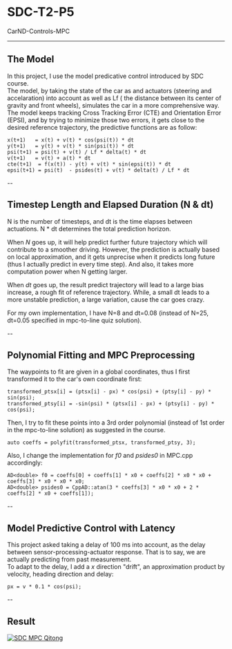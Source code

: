 # SDC-T2-P5
CarND-Controls-MPC

---

## The Model
In this project, I use the model predicative control introduced by SDC course.  
The model, by taking the state of the car as and actuators (steering and accelaration) into account as well as Lf ( the distance between its center of gravity and front wheels), simulates the car in a more comprehensive way.  
The model keeps tracking Cross Tracking Error (CTE) and Orientation Error (EPSI), and by trying to minimize those two errors, it gets close to the desired reference trajectory, the predictive functions are as follow:  

```
x(t+1)   = x(t) + v(t) * cos(psi(t)) * dt
y(t+1)   = y(t) + v(t) * sin(psi(t)) * dt
psi(t+1) = psi(t) + v(t) / Lf * delta(t) * dt
v(t+1)   = v(t) + a(t) * dt
cte(t+1)  = f(x(t)) - y(t) + v(t) * sin(epsi(t)) * dt
epsi(t+1) = psi(t)  - psides(t) + v(t) * delta(t) / Lf * dt
```

--

## Timestep Length and Elapsed Duration (N & dt)

N is the number of timesteps, and dt is the time elapses between actuations. N * dt determines the total prediction horizon.  

When *N* goes up, it will help predict further future trajectory which will contribute to a smoother driving. However, the prediction is actually based on local approximation, and it gets unprecise when it predicts long future (thus I actually predict in every time step). And also, it takes more computation power when N getting larger.  

When *dt* goes up,  the result predict trajectory will lead to a large bias increase, a rough fit of reference trajectory. While, a small dt leads to a more unstable prediction, a large variation, cause the car goes crazy.  

For my own implementation, I have N=8 and dt=0.08 (instead of N=25, dt=0.05 specified in mpc-to-line quiz solution).  

--

## Polynomial Fitting and MPC Preprocessing
The waypoints to fit are given in a global coordinates, thus I first transformed it to the car's own coordinate first:
```
transformed_ptsx[i] = (ptsx[i] - px) * cos(psi) + (ptsy[i] - py) * sin(psi);
transformed_ptsy[i] = -sin(psi) * (ptsx[i] - px) + (ptsy[i] - py) * cos(psi);
```
Then, I try to fit these points into a 3rd order polynomial (instead of 1st order in the mpc-to-line solution) as suggested in the course.
```
auto coeffs = polyfit(transformed_ptsx, transformed_ptsy, 3);
```
Also, I change the implementation for *f0* and *psides0* in MPC.cpp accordingly:
```
AD<double> f0 = coeffs[0] + coeffs[1] * x0 + coeffs[2] * x0 * x0 + coeffs[3] * x0 * x0 * x0;
AD<double> psides0 = CppAD::atan(3 * coeffs[3] * x0 * x0 + 2 * coeffs[2] * x0 + coeffs[1]);
```

--

## Model Predictive Control with Latency

This project asked taking a delay of 100 ms into account, as the delay between sensor-processing-actuator response. That is to say, we are actually predicting from past measurement.  
To adapt to the delay, I add a *x* direction "drift", an approximation product by velocity, heading direction and delay:
```
px = v * 0.1 * cos(psi);
```
--

## Result

[![SDC MPC Qitong](https://img.youtube.com/vi/bSyojyMOa88/0.jpg)](https://youtu.be/bSyojyMOa88)
